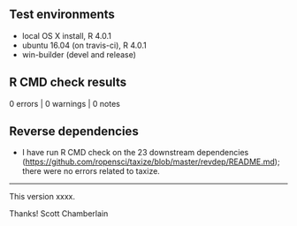 ## Test environments

* local OS X install, R 4.0.1
* ubuntu 16.04 (on travis-ci), R 4.0.1
* win-builder (devel and release)

## R CMD check results

0 errors | 0 warnings | 0 notes

## Reverse dependencies

* I have run R CMD check on the 23 downstream dependencies
(<https://github.com/ropensci/taxize/blob/master/revdep/README.md>);
there were no errors related to taxize.

------

This version xxxx.

Thanks!
Scott Chamberlain
